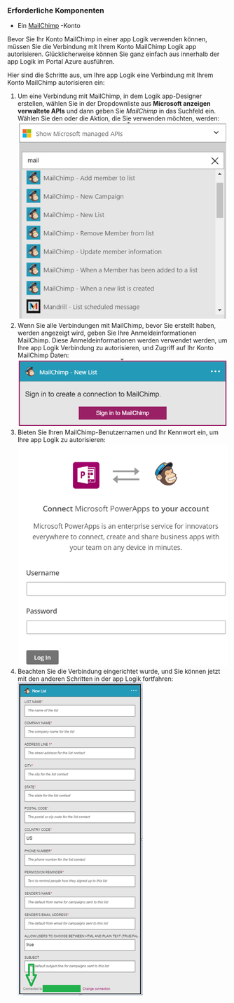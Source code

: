 ### <a name="prerequisites"></a>Erforderliche Komponenten
- Ein [MailChimp](https://www.MailChimp.com/) -Konto 

Bevor Sie Ihr Konto MailChimp in einer app Logik verwenden können, müssen Sie die Verbindung mit Ihrem Konto MailChimp Logik app autorisieren. Glücklicherweise können Sie ganz einfach aus innerhalb der app Logik im Portal Azure ausführen. 

Hier sind die Schritte aus, um Ihre app Logik eine Verbindung mit Ihrem Konto MailChimp autorisieren ein:

1. Um eine Verbindung mit MailChimp, in dem Logik app-Designer erstellen, wählen Sie in der Dropdownliste aus **Microsoft anzeigen verwaltete APIs** und dann geben Sie *MailChimp* in das Suchfeld ein. Wählen Sie den oder die Aktion, die Sie verwenden möchten, werden:  
  ![MailChimp Schritt 1](./media/connectors-create-api-mailchimp/mailchimp-1.png)
2. Wenn Sie alle Verbindungen mit MailChimp, bevor Sie erstellt haben, werden angezeigt wird, geben Sie Ihre Anmeldeinformationen MailChimp. Diese Anmeldeinformationen werden verwendet werden, um Ihre app Logik Verbindung zu autorisieren, und Zugriff auf Ihr Konto MailChimp Daten:  
  ![MailChimp Schritt 2](./media/connectors-create-api-mailchimp/mailchimp-2.png)
3. Bieten Sie Ihren MailChimp-Benutzernamen und Ihr Kennwort ein, um Ihre app Logik zu autorisieren:  
  ![MailChimp Schritt 3](./media/connectors-create-api-mailchimp/mailchimp-3.png)   
4. Beachten Sie die Verbindung eingerichtet wurde, und Sie können jetzt mit den anderen Schritten in der app Logik fortfahren:  
  ![MailChimp Schritt 4](./media/connectors-create-api-mailchimp/mailchimp-4.png)
